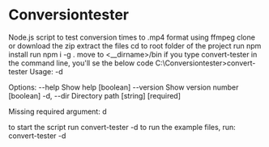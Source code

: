 # Conversiontester
Node.js script to test conversion times to .mp4 format using ffmpeg
clone or download the zip
extract the files
cd to root folder of the project
run npm install
run npm i -g .
move to <__dirname>/bin
if you type convert-tester in the command line, you'll se the below code
C:\Conversiontester>convert-tester
Usage: -d <dirPath>

Options:
  --help     Show help                                                 [boolean]
  --version  Show version number                                       [boolean]
  -d, --dir  Directory path                                  [string] [required]

Missing required argument: d
 
to start the script run convert-tester -d <Directory path>
to run the example files, run:
convert-tester -d <full path to the bin directory >
